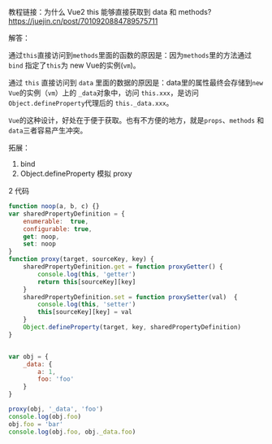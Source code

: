 教程链接：为什么 Vue2 this 能够直接获取到 data 和 methods? https://juejin.cn/post/7010920884789575711

解答：

通过`this`直接访问到`methods`里面的函数的原因是：因为`methods`里的方法通过 `bind` 指定了`this`为 new Vue的实例(`vm`)。

通过 `this` 直接访问到 `data` 里面的数据的原因是：data里的属性最终会存储到`new Vue`的实例（`vm`）上的 `_data`对象中，访问 `this.xxx`，是访问`Object.defineProperty`代理后的 `this._data.xxx`。

`Vue`的这种设计，好处在于便于获取。也有不方便的地方，就是`props`、`methods` 和 `data`三者容易产生冲突。



拓展：

1. bind
2. Object.defineProperty 模拟 proxy









2 代码

```js
function noop(a, b, c) {}
var sharedPropertyDefinition = {
    enumerable:  true,
    configurable: true,
    get: noop,
    set: noop
}
function proxy(target, sourceKey, key) {
    sharedPropertyDefinition.get = function proxyGetter() {
        console.log(this, 'getter')
        return this[sourceKey][key]
    }
    sharedPropertyDefinition.set = function proxySetter(val)  {
        console.log(this, 'setter')
        this[sourceKey][key] = val
    }
    Object.defineProperty(target, key, sharedPropertyDefinition)
}


var obj = {
    _data: {
        a: 1,
        foo: 'foo'
    }
}

proxy(obj, '_data', 'foo')
console.log(obj.foo)
obj.foo = 'bar'
console.log(obj.foo, obj._data.foo)
```


